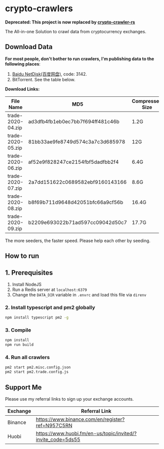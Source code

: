 # crypto-crawlers

**Deprecated: This project is now replaced by [crypto-crawler-rs](https://github.com/soulmachine/crypto-crawler-rs)**

The All-in-one Solution to crawl data from cryptocurrency exchanges.

## Download Data

**For most people, don't bother to run crawlers, I'm publishing data to the following places**:

1. [Baidu NetDisk(百度网盘)](https://pan.baidu.com/s/187YGeS5LHuJruq57zZLvmg#list/path=%2Fcrypto-crawlers%2Ftrade), code: 3142.
2. BitTorrent. See the table below.

**Download Links:**

| File Name | MD5 | Compressed Size | Original Size | Magnet Link | Comment |
| --- | --- | --- | --- | --- | --- |
| trade-2020-04.zip | ad3dfb4fb1eb0ec7bb7f694ff481c46b | 1.2G | 13G | magnet:?xt=urn:btih:2de10098310245057d6fe1081db0aee88f2e5481&dn=trade-2020-04.zip&tr=udp%3A%2F%2Ftracker.openbittorrent.com%3A80&tr=udp%3A%2F%2Fopen.demonii.com%3A1337&tr=udp%3A%2F%2Ftracker.coppersurfer.tk%3A6969&tr=udp%3A%2F%2Ftracker.leechers-paradise.org%3A6969 | April 2020 |
| trade-2020-05.zip | 81bb33ae9fe8749d574c3a7c3d685978 | 12G | 167.0G | magnet:?xt=urn:btih:69fda39b186d68d60dc22253cd2f4a12b3944a49&dn=trade-2020-05.zip&tr=udp%3A%2F%2Ftracker.openbittorrent.com%3A80&tr=udp%3A%2F%2Fopen.demonii.com%3A1337&tr=udp%3A%2F%2Ftracker.coppersurfer.tk%3A6969&tr=udp%3A%2F%2Ftracker.leechers-paradise.org%3A6969 | May 2020 |
| trade-2020-06.zip | af52e9f828247ce2154fbf5dadfbb2f4 | 6.4G | 94.8G | magnet:?xt=urn:btih:dcdbe1ae0ef476ce374784c63b467b2b6c2a8dd9&dn=trade-2020-06.zip&tr=udp%3A%2F%2Ftracker.openbittorrent.com%3A80&tr=udp%3A%2F%2Fopen.demonii.com%3A1337&tr=udp%3A%2F%2Ftracker.coppersurfer.tk%3A6969&tr=udp%3A%2F%2Ftracker.leechers-paradise.org%3A6969 | June 2020 |
| trade-2020-07.zip | 2a7dd151622c0689582ebf9160143166 | 8.6G | 123.8G | in Baidupan | July 2020 |
| trade-2020-08.zip | b8f69b711d9648d42051bfc66a9cf56b | 16.4G | 215.3G | in Baidupan | August 2020 |
| trade-2020-09.zip | b2209e693022b71ad597cc09042d50c7 | 17.7G | 249.1G | in Baidupan | September 2020 |

The more seeders, the faster speed. Please help each other by seeding.

## How to run

## 1. Prerequisites

1. Install NodeJS
1. Run a Redis server at `localhost:6379`
1. Change the `DATA_DIR` variable in `.envrc` and load this file via `direnv`

### 2. Install typescript and pm2 globally

```bash
npm install typescript pm2 -g
```

### 3. Compile

```bash
npm install
npm run build
```

### 4. Run all crawlers

```bash
pm2 start pm2.misc.config.json
pm2 start pm2.trade.config.js
```

## Support Me

Please use my referral links to sign up your exchange accounts.

| Exchange | Referral Link                                                 |
| -------- | ------------------------------------------------------------- |
| Binance  | <https://www.binance.com/en/register?ref=N957C5RN>            |
| Huobi    | <https://www.huobi.fm/en-us/topic/invited/?invite_code=5ds55> |
